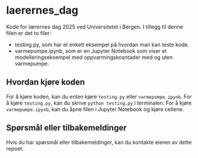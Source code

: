 # laerernes_dag
Kode for lærernes dag 2025 ved Universitetet i Bergen.
I tillegg til denne filen er det to filer:
- testing.py, som har et enkelt eksempel på hvordan man kan teste kode.
- varmepumpe.ipynb, som er en Jupyter Notebook som viser et modelleringseksempel med oppvarmingskosntader med og uten varmepumpe.

## Hvordan kjøre koden
For å kjøre koden, kan du enten kjøre `testing.py` eller `varmepumpe.ipynb`. For å kjøre `testing.py`, kan du skrive `python testing.py` i terminalen. For å kjøre `varmepumpe.ipynb`, kan du åpne filen i Jupyter Notebook og kjøre cellene.

## Spørsmål eller tilbakemeldinger
Hvis du har spørsmål eller tilbakemeldinger, kan du kontakte eieren av dette repoet.
